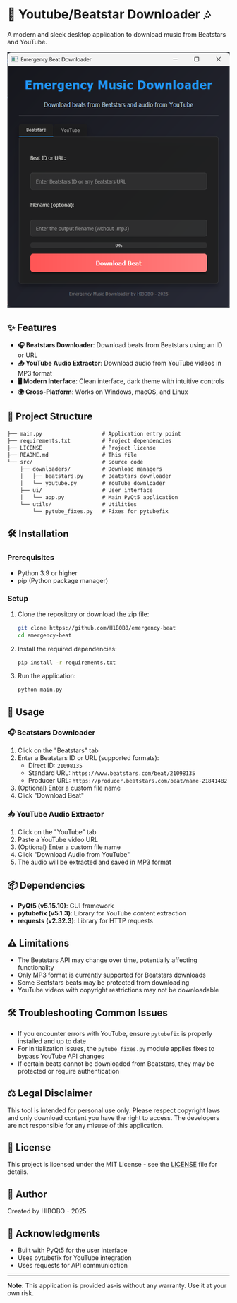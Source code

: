 <!-- filepath: c:\Users\menet\Downloads\Youtube-beatstars-downloader\README.md -->

# 🎵 Youtube/Beatstar Downloader 🎶

A modern and sleek desktop application to download music from Beatstars and YouTube.

![Youtube/Beatstar Downloader](./pictures/app.png)

## ✨ Features

- **🎧 Beatstars Downloader**: Download beats from Beatstars using an ID or URL
- **📥 YouTube Audio Extractor**: Download audio from YouTube videos in MP3 format
- **🖥️ Modern Interface**: Clean interface, dark theme with intuitive controls
- **🌍 Cross-Platform**: Works on Windows, macOS, and Linux

## 📂 Project Structure

```
├── main.py                   # Application entry point
├── requirements.txt          # Project dependencies
├── LICENSE                   # Project license
├── README.md                 # This file
└── src/                      # Source code
    ├── downloaders/          # Download managers
    │   ├── beatstars.py      # Beatstars downloader
    │   └── youtube.py        # YouTube downloader
    ├── ui/                   # User interface
    │   └── app.py            # Main PyQt5 application
    └── utils/                # Utilities
        └── pytube_fixes.py   # Fixes for pytubefix
```

## 🛠️ Installation

### Prerequisites

- Python 3.9 or higher
- pip (Python package manager)

### Setup

1. Clone the repository or download the zip file:

   ```bash
   git clone https://github.com/H1B0B0/emergency-beat
   cd emergency-beat
   ```

2. Install the required dependencies:

   ```bash
   pip install -r requirements.txt
   ```

3. Run the application:
   ```bash
   python main.py
   ```

## 🚀 Usage

### 🎧 Beatstars Downloader

1. Click on the "Beatstars" tab
2. Enter a Beatstars ID or URL (supported formats):
   - Direct ID: `21098135`
   - Standard URL: `https://www.beatstars.com/beat/21098135`
   - Producer URL: `https://producer.beatstars.com/beat/name-21841482`
3. (Optional) Enter a custom file name
4. Click "Download Beat"

### 📥 YouTube Audio Extractor

1. Click on the "YouTube" tab
2. Paste a YouTube video URL
3. (Optional) Enter a custom file name
4. Click "Download Audio from YouTube"
5. The audio will be extracted and saved in MP3 format

## 📦 Dependencies

- **PyQt5 (v5.15.10)**: GUI framework
- **pytubefix (v5.1.3)**: Library for YouTube content extraction
- **requests (v2.32.3)**: Library for HTTP requests

## ⚠️ Limitations

- The Beatstars API may change over time, potentially affecting functionality
- Only MP3 format is currently supported for Beatstars downloads
- Some Beatstars beats may be protected from downloading
- YouTube videos with copyright restrictions may not be downloadable

## 🛠️ Troubleshooting Common Issues

- If you encounter errors with YouTube, ensure `pytubefix` is properly installed and up to date
- For initialization issues, the `pytube_fixes.py` module applies fixes to bypass YouTube API changes
- If certain beats cannot be downloaded from Beatstars, they may be protected or require authentication

## ⚖️ Legal Disclaimer

This tool is intended for personal use only. Please respect copyright laws and only download content you have the right to access. The developers are not responsible for any misuse of this application.

## 📜 License

This project is licensed under the MIT License - see the [LICENSE](LICENSE) file for details.

## 👤 Author

Created by HIBOBO - 2025

## 🙏 Acknowledgments

- Built with PyQt5 for the user interface
- Uses pytubefix for YouTube integration
- Uses requests for API communication

---

**Note**: This application is provided as-is without any warranty. Use it at your own risk.
